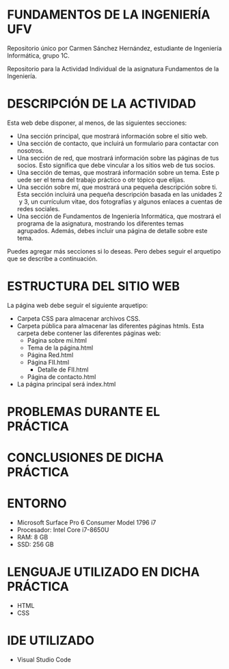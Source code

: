 
# FUNDAMENTOS DE LA INGENIERÍA UFV 

Repositorio único por Carmen Sánchez Hernández, estudiante de Ingeniería Informática, grupo 1C.  

Repositorio para la Actividad Individual de la asignatura Fundamentos de la Ingeniería. 

# DESCRIPCIÓN DE LA ACTIVIDAD 

Esta web debe disponer, al menos, de las siguientes secciones:

- Una sección principal, que mostrará información sobre el sitio web.
- Una sección de contacto, que incluirá un formulario para contactar con nosotros.
- Una sección de red, que mostrará información sobre las páginas de tus socios. Esto significa que debe vincular a los sitios web de tus socios.
- Una sección de temas, que mostrará información sobre un tema. Este puede ser el tema del trabajo práctico o otr tópico que elijas.
- Una sección sobre mí, que mostrará una pequeña descripción sobre ti. Esta sección incluirá una pequeña descripción basada en las unidades 2 y 3, un currículum vitae, dos fotografías y algunos enlaces a cuentas de redes sociales.
- Una sección de Fundamentos de Ingeniería Informática, que mostrará el programa de la asignatura, mostrando los diferentes temas agrupados. Además, debes incluir una página de detalle sobre este tema.

Puedes agregar más secciones si lo deseas. Pero debes seguir el arquetipo que se describe a continuación.

# ESTRUCTURA DEL SITIO WEB 

La página web debe seguir el siguiente arquetipo:

- Carpeta CSS para almacenar archivos CSS.
- Carpeta pública para almacenar las diferentes páginas htmls. Esta carpeta debe contener las diferentes páginas web:
  - Página sobre mi.html
  - Tema de la página.html
  - Página Red.html
  - Página FII.html
    - Detalle de FII.html
  - Página de contacto.html
- La página principal será index.html

# PROBLEMAS DURANTE EL PRÁCTICA  



# CONCLUSIONES DE DICHA PRÁCTICA 



# ENTORNO 

- Microsoft Surface Pro 6 Consumer Model 1796 i7
- Procesador: Intel Core i7-8650U
- RAM: 8 GB
- SSD: 256 GB

# LENGUAJE UTILIZADO EN DICHA PRÁCTICA 

- HTML
- CSS 

# IDE UTILIZADO 

- Visual Studio Code 
